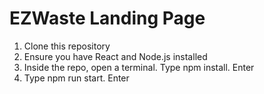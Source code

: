 # EZWaste Landing Page
1) Clone this repository
2) Ensure you have React and Node.js installed
3) Inside the repo, open a terminal. Type npm install. Enter
4) Type npm run start. Enter

